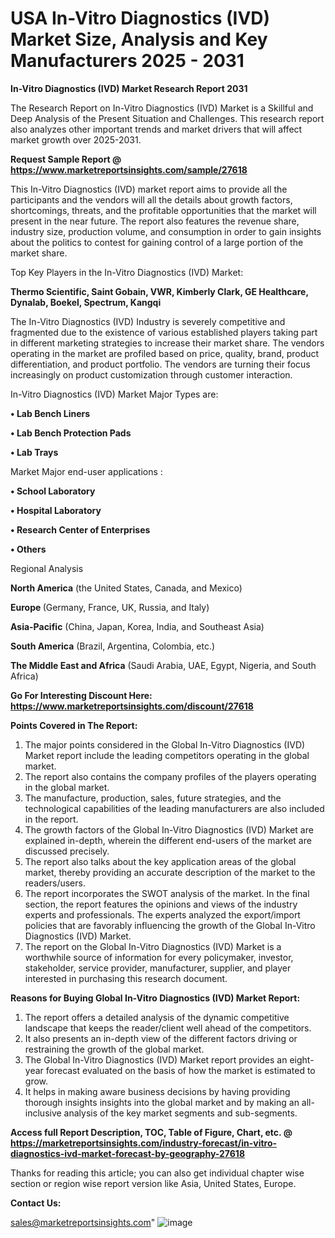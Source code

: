 # USA In-Vitro Diagnostics (IVD) Market Size, Analysis and Key Manufacturers 2025 - 2031

<strong>In-Vitro Diagnostics (IVD) Market Research Report 2031</strong>

The Research Report on In-Vitro Diagnostics (IVD) Market is a Skillful and Deep Analysis of the Present Situation and Challenges. This research report also analyzes other important trends and market drivers that will affect market growth over 2025-2031.

<strong>Request Sample Report @ <a href=https://www.marketreportsinsights.com/sample/27618>https://www.marketreportsinsights.com/sample/27618</a></strong>

This In-Vitro Diagnostics (IVD) market report aims to provide all the participants and the vendors will all the details about growth factors, shortcomings, threats, and the profitable opportunities that the market will present in the near future. The report also features the revenue share, industry size, production volume, and consumption in order to gain insights about the politics to contest for gaining control of a large portion of the market share.

Top Key Players in the In-Vitro Diagnostics (IVD) Market:

<strong>Thermo Scientific, Saint Gobain, VWR, Kimberly Clark, GE Healthcare, Dynalab, Boekel, Spectrum, Kangqi</strong>

The In-Vitro Diagnostics (IVD) Industry is severely competitive and fragmented due to the existence of various established players taking part in different marketing strategies to increase their market share. The vendors operating in the market are profiled based on price, quality, brand, product differentiation, and product portfolio. The vendors are turning their focus increasingly on product customization through customer interaction.

In-Vitro Diagnostics (IVD) Market Major Types are:

<strong>• Lab Bench Liners

• Lab Bench Protection Pads

• Lab Trays</strong>

Market Major end-user applications :

<strong>• School Laboratory

• Hospital Laboratory

• Research Center of Enterprises

• Others</strong>

Regional Analysis

</u><strong><b>North America</b></strong> (the United States, Canada, and Mexico)

<strong><b>Europe </b></strong>(Germany, France, UK, Russia, and Italy)

<strong><b>Asia-Pacific</b></strong> (China, Japan, Korea, India, and Southeast Asia)

<strong><b>South America</b></strong> (Brazil, Argentina, Colombia, etc.)

<strong><b>The Middle East and Africa</b></strong> (Saudi Arabia, UAE, Egypt, Nigeria, and South Africa)

<strong>Go For Interesting Discount Here: <a href=https://www.marketreportsinsights.com/discount/27618>https://www.marketreportsinsights.com/discount/27618</a></strong>

<strong>Points Covered in The Report:</strong>
<ol>
  <li>The major points considered in the Global In-Vitro Diagnostics (IVD) Market report include the leading competitors operating in the global market.</li>
  <li>The report also contains the company profiles of the players operating in the global market.</li>
  <li>The manufacture, production, sales, future strategies, and the technological capabilities of the leading manufacturers are also included in the report.</li>
  <li>The growth factors of the Global In-Vitro Diagnostics (IVD) Market are explained in-depth, wherein the different end-users of the market are discussed precisely.</li>
  <li>The report also talks about the key application areas of the global market, thereby providing an accurate description of the market to the readers/users.</li>
  <li>The report incorporates the SWOT analysis of the market. In the final section, the report features the opinions and views of the industry experts and professionals. The experts analyzed the export/import policies that are favorably influencing the growth of the Global In-Vitro Diagnostics (IVD) Market.</li>
  <li>The report on the Global In-Vitro Diagnostics (IVD) Market is a worthwhile source of information for every policymaker, investor, stakeholder, service provider, manufacturer, supplier, and player interested in purchasing this research document.</li>
</ol>
<strong>Reasons for Buying Global In-Vitro Diagnostics (IVD) Market Report:</strong>

<ol>
  <li>The report offers a detailed analysis of the dynamic competitive landscape that keeps the reader/client well ahead of the competitors.</li>
  <li>It also presents an in-depth view of the different factors driving or restraining the growth of the global market.</li>
  <li>The Global In-Vitro Diagnostics (IVD) Market report provides an eight-year forecast evaluated on the basis of how the market is estimated to grow.</li>
  <li>It helps in making aware business decisions by having providing thorough insights insights into the global market and by making an all-inclusive analysis of the key market segments and sub-segments.</li>
</ol>
<strong>Access full Report Description, TOC, Table of Figure, Chart, etc. @ <a href=https://marketreportsinsights.com/industry-forecast/in-vitro-diagnostics-ivd-market-forecast-by-geography-27618>https://marketreportsinsights.com/industry-forecast/in-vitro-diagnostics-ivd-market-forecast-by-geography-27618</a></strong>


Thanks for reading this article; you can also get individual chapter wise section or region wise report version like Asia, United States, Europe.

<strong>Contact Us:</strong>

sales@marketreportsinsights.com"
![image](https://github.com/user-attachments/assets/62aeb9d5-26fd-43f1-8e44-8360e7dbee03)
